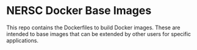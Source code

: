 # NERSC Docker Base Images

This repo contains the Dockerfiles to build Docker images.  These are
intended to base images that can be extended by other users for specific
applications.
